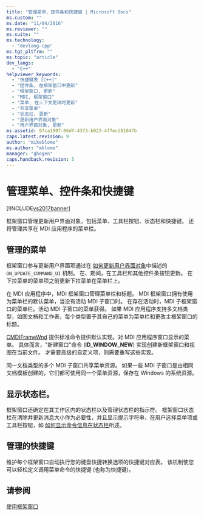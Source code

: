 ```yaml
---
title: "管理菜单、控件条和快捷键 | Microsoft Docs"
ms.custom: ""
ms.date: "11/04/2016"
ms.reviewer: ""
ms.suite: ""
ms.technology: 
  - "devlang-cpp"
ms.tgt_pltfrm: ""
ms.topic: "article"
dev_langs: 
  - "C++"
helpviewer_keywords: 
  - "快捷键表 [C++]"
  - "控件条, 在框架窗口中更新"
  - "框架窗口, 更新"
  - "MDI, 框架窗口"
  - "菜单, 在上下文更改时更新"
  - "共享菜单"
  - "状态栏, 更新"
  - "更新用户界面对象"
  - "用户界面对象, 更新"
ms.assetid: 97ca1997-06df-4373-b023-4f7ecd81047b
caps.latest.revision: 9
author: "mikeblome"
ms.author: "mblome"
manager: "ghogen"
caps.handback.revision: 5
---
```

# 管理菜单、控件条和快捷键
[!INCLUDE[vs2017banner](../assembler/inline/includes/vs2017banner.md)]

框架窗口管理更新用户界面对象，包括菜单、工具栏按钮、状态栏和快捷键。  还将管理共享在 MDI 应用程序的菜单栏。  
  
## 管理的菜单  
 框架窗口参与更新用户界面项通过在 [如何更新用户界面对象](../mfc/how-to-update-user-interface-objects.md)中描述的 `ON_UPDATE_COMMAND_UI` 机制。  在、期间，在工具栏和其他控件条按钮更新。  在下拉菜单的菜单项之前更新下拉菜单在菜单栏上。  
  
 在 MDI 应用程序中，MDI 框架窗口管理菜单栏和标题。  MDI 框架窗口拥有使用为菜单栏的默认菜单，当没有活动 MDI 子窗口时。  在存在活动时，MDI 子框架窗口的菜单栏。活动 MDI 子窗口的菜单获得。  如果 MDI 应用程序支持多文档类型，如图文档和工作表，每个类型置于其自己的菜单为菜单栏和更改主框架窗口的标题。  
  
 [CMDIFrameWnd](../mfc/reference/cmdiframewnd-class.md) 提供标准命令提供默认实现。对 MDI 应用程序窗口显示的菜单。  具体而言，"新建窗口"命令 \(**ID\_WINDOW\_NEW**\) 实现创建新框架窗口和视图在当前文件。  才需要高级的自定义项，则需要重写这些实现。  
  
 同一文档类型的多个 MDI 子窗口共享菜单资源。  如果一些 MDI 子窗口是由相同文档模板创建的，它们都可使用同一个菜单资源，保存在 Windows 的系统资源。  
  
## 显示状态栏。  
 框架窗口还确定在其工作区内的状态栏以及管理状态栏的指示符。  框架窗口状态栏在清除并更新消息大小作为必要性，并且显示提示字符串，在用户选择菜单项或工具栏按钮，如 [如何显示命令信息在状态栏](../mfc/how-to-display-command-information-in-the-status-bar.md)所述。  
  
## 管理的快捷键  
 维护每个框架窗口自动执行您的键盘快捷转换选项的快捷键对应表。  该机制使您可以轻松定义调用菜单命令的快捷键 \(也称为快捷键\)。  
  
## 请参阅  
 [使用框架窗口](../mfc/using-frame-windows.md)
